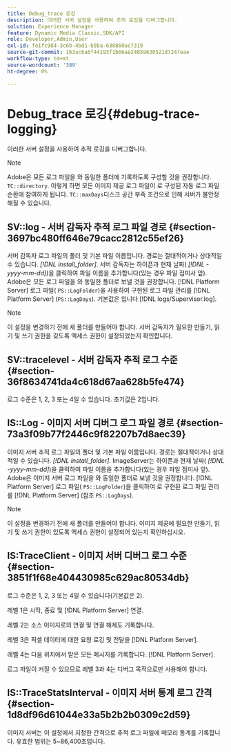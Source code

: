 ```yaml
---
title: Debug_trace 로깅
description: 이러한 서버 설정을 사용하여 추적 로깅을 디버그합니다.
solution: Experience Manager
feature: Dynamic Media Classic,SDK/API
role: Developer,Admin,User
exl-id: fe1fc984-3c6b-4bd1-b5ba-630860ac7319
source-git-commit: 163ac6a6f44193f1b66ae24059630521d7247eae
workflow-type: tm+mt
source-wordcount: '389'
ht-degree: 0%

---
```


# Debug_trace 로깅{#debug-trace-logging}

이러한 서버 설정을 사용하여 추적 로깅을 디버그합니다.

>[!NOTE]
>
>Adobe은 모든 로그 파일을 와 동일한 폴더에 기록하도록 구성할 것을 권장합니다. `TC::directory`. 이렇게 하면 모든 이미지 제공 로그 파일이 로 구성된 자동 로그 파일 순환에 참여하게 됩니다. `TC::maxDays`디스크 공간 부족 조건으로 인해 서버가 불안정해질 수 있습니다.

## SV::log - 서버 감독자 추적 로그 파일 경로 {#section-3697bc480ff646e79cacc2812c55ef26}

서버 감독자 로그 파일의 폴더 및 기본 파일 이름입니다. 경로는 절대적이거나 상대적일 수 있습니다. *[!DNL install_folder]*. 서버 감독자는 하이픈과 현재 날짜( *[!DNL -yyyy-mm-dd]*)을 클릭하여 파일 이름을 추가합니다(있는 경우 파일 접미사 앞). Adobe은 모든 로그 파일을 와 동일한 폴더로 보낼 것을 권장합니다. [!DNL Platform Server] 로그 파일( `PS::LogFolder`)을 사용하여 구현된 로그 파일 관리를 [!DNL Platform Server] (`PS::LogDays`). 기본값은 입니다 [!DNL logs/Supervisor.log].

>[!NOTE]
>
>이 설정을 변경하기 전에 새 폴더를 만들어야 합니다. 서버 감독자가 필요한 만들기, 읽기 및 쓰기 권한을 갖도록 액세스 권한이 설정되었는지 확인합니다.

## SV::tracelevel - 서버 감독자 추적 로그 수준 {#section-36f8634741da4c618d67aa628b5fe474}

로그 수준은 1, 2, 3 또는 4일 수 있습니다. 초기값은 2입니다.

## IS::Log - 이미지 서버 디버그 로그 파일 경로 {#section-73a3f09b77f2446c9f82207b7d8aec39}

이미지 서버 추적 로그 파일의 폴더 및 기본 파일 이름입니다. 경로는 절대적이거나 상대적일 수 있습니다. *[!DNL install_folder]*. ImageServer는 하이픈과 현재 날짜( *[!DNL -yyyy-mm-dd]*)을 클릭하여 파일 이름을 추가합니다(있는 경우 파일 접미사 앞). Adobe은 이미지 서버 로그 파일을 와 동일한 폴더로 보낼 것을 권장합니다. [!DNL Platform Server] 로그 파일( `PS::LogFolder`)을 클릭하여 로 구현된 로그 파일 관리를 [!DNL Platform Server] (참조 `PS::LogDays`).

>[!NOTE]
>
>이 설정을 변경하기 전에 새 폴더를 만들어야 합니다. 이미지 제공에 필요한 만들기, 읽기 및 쓰기 권한이 있도록 액세스 권한이 설정되어 있는지 확인하십시오.

## IS:TraceClient - 이미지 서버 디버그 로그 수준 {#section-3851f1f68e404430985c629ac80534db}

로그 수준은 1, 2, 3 또는 4일 수 있습니다(기본값은 2).

레벨 1은 시작, 종료 및 [!DNL Platform Server] 연결.

레벨 2는 소스 이미지로의 연결 및 연결 해제도 기록합니다.

레벨 3은 픽셀 데이터에 대한 요청 로깅 및 전달을 [!DNL Platform Server].

레벨 4는 다음 위치에서 받은 모든 메시지를 기록합니다. [!DNL Platform Server].

로그 파일이 커질 수 있으므로 레벨 3과 4는 디버그 목적으로만 사용해야 합니다.

## IS::TraceStatsInterval - 이미지 서버 통계 로그 간격 {#section-1d8df96d61044e33a5b2b2b0309c2d59}

이미지 서버는 이 설정에서 지정한 간격으로 추적 로그 파일에 메모리 통계를 기록합니다. 유효한 범위는 5~86,400초입니다.
